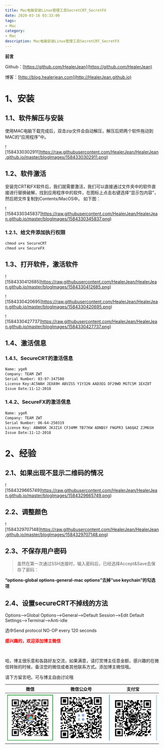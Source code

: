 ```yaml
---
title: Mac电脑安装Linux管理工具SecretCRT_SecretFX
date: 2020-03-16 03:33:00
tags: 
- Mac
category: 
- Mac
description: Mac电脑安装Linux管理工具SecretCRT_SecretFX
---
```




<!--
https://raw.githubusercontent.com/HealerJean/HealerJean.github.io/master/blogImages/ 
　　首行缩进
-->






**前言**     

 Github：[https://github.com/HealerJean](https://github.com/HealerJean)         

 博客：[http://blog.healerjean.com](http://HealerJean.github.io)    



# 1、安装



## 1.1、软件解压与安装

使用MAC电脑下载完成后，双击zip文件会自动解压，解压后把两个软件拖动到MAC的“应用程序”中。



![1584330302911]https://raw.githubusercontent.com/HealerJean/HealerJean.github.io/master/blogImages/1584330302911.png)





## 1.2、软件激活

安装完CRT和FX软件后，我们就需要激活，我们可以直接通过文件夹中的软件直接进行替换破解，找到应用程序中的软件，在图标上点击右键选择“显示包内容”，然后把文件复制到Contents/MacOS中。
如下图：

![1584330345837]https://raw.githubusercontent.com/HealerJean/HealerJean.github.io/master/blogImages/1584330345837.png)





### 1.2.1、给文件添加执行权限

```shell
chmod u+x SecureCRT
chmod u+x SecureFX
```





## 1.3、打开软件，激活软件

![1584330412685]https://raw.githubusercontent.com/HealerJean/HealerJean.github.io/master/blogImages/1584330412685.png)







![1584330420695]https://raw.githubusercontent.com/HealerJean/HealerJean.github.io/master/blogImages/1584330420695.png)



![1584330427737]https://raw.githubusercontent.com/HealerJean/HealerJean.github.io/master/blogImages/1584330427737.png)







## 1.4、激活信息 

### 1.4.1、SecureCRT的激活信息

```
Name: ygeR
Company: TEAM ZWT
Serial Number: 03-97-347580
License Key:AC5WAH JEXA9H ABVZSS Y1Y32N AAD3EG DF29WD MGTCSM 1EXZ8T
Issue Date:11-12-2018
```



### 1.4.2、SecureFX的激活信息

```
Name: ygeR
Company: TEAM ZWT
Serial Number: 06-64-250319
License Key: ABW86K JKJZ1X CF34MM TB77KW ADNBSY FNGPR3 SA6QAZ ZJM6SH
Issue Date:11-12-2018
```







# 2、经验

## 2.1、如果出现不显示二维码的情况



![1584329665749]https://raw.githubusercontent.com/HealerJean/HealerJean.github.io/master/blogImages/1584329665749.png)



## 2.2、调整颜色 

![1584329707148]https://raw.githubusercontent.com/HealerJean/HealerJean.github.io/master/blogImages/1584329707148.png)



## 2.3、不保存用户密码

> 虽然在第一次通过SSH连接时，输入密码后，已经选择Accept&Save去保存了密码： 



**“options-global options-general-mac options”去掉“use keychain”的勾选项**



## 2.4、设置secureCRT不掉线的方法

Options—>Global Options—>General—>Default Session—>Edit Default Settings—>Terminal—>Anti-idle


选中Send protocol NO-OP every 120 seconds










  **<font  color="red">感兴趣的，欢迎添加博主微信 </font>**       

​    

哈，博主很乐意和各路好友交流，如果满意，请打赏博主任意金额，感兴趣的在微信转账的时候，备注您的微信或者其他联系方式。添加博主微信哦。    

请下方留言吧。可与博主自由讨论哦   



|微信 | 微信公众号|支付宝|
|:-------:|:-------:|:------:|
| ![微信](https://raw.githubusercontent.com/HealerJean/HealerJean.github.io/master/assets/img/tctip/weixin.jpg)|![微信公众号](https://raw.githubusercontent.com/HealerJean/HealerJean.github.io/master/assets/img/my/qrcode_for_gh_a23c07a2da9e_258.jpg)|![支付宝](https://raw.githubusercontent.com/HealerJean/HealerJean.github.io/master/assets/img/tctip/alpay.jpg) |



<link rel="stylesheet" href="https://unpkg.com/gitalk/dist/gitalk.css">

<script src="https://unpkg.com/gitalk@latest/dist/gitalk.min.js"></script> 
<div id="gitalk-container"></div>    
 <script type="text/javascript">
    var gitalk = new Gitalk({
		clientID: `1d164cd85549874d0e3a`,
		clientSecret: `527c3d223d1e6608953e835b547061037d140355`,
		repo: `HealerJean.github.io`,
		owner: 'HealerJean',
		admin: ['HealerJean'],
		id: 'NK125sA8KKdPWQTT',
    });
    gitalk.render('gitalk-container');
</script> 


